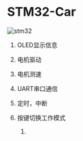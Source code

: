# STM32-Car
![stm32](https://github.com/lwh12345/STM32-Car/assets/89498547/a5ca4377-2c98-4dc8-80ff-3b636df5ad02)

1. OLED显示信息
2. 电机驱动
3. 电机测速
4. UART串口通信
5. 定时，中断
6. 按键切换工作模式
   
    1. 
